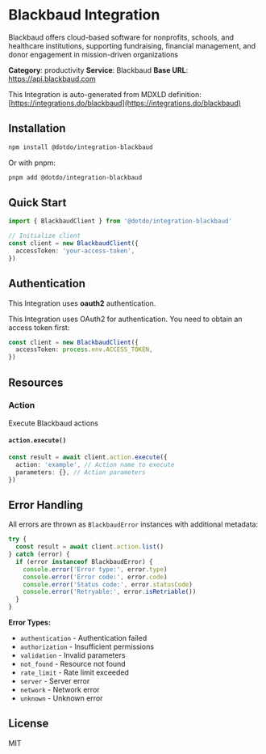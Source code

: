 # Blackbaud Integration

Blackbaud offers cloud-based software for nonprofits, schools, and healthcare institutions, supporting fundraising, financial management, and donor engagement in mission-driven organizations

**Category**: productivity
**Service**: Blackbaud
**Base URL**: https://api.blackbaud.com

This Integration is auto-generated from MDXLD definition: [https://integrations.do/blackbaud](https://integrations.do/blackbaud)

## Installation

```bash
npm install @dotdo/integration-blackbaud
```

Or with pnpm:

```bash
pnpm add @dotdo/integration-blackbaud
```

## Quick Start

```typescript
import { BlackbaudClient } from '@dotdo/integration-blackbaud'

// Initialize client
const client = new BlackbaudClient({
  accessToken: 'your-access-token',
})
```

## Authentication

This Integration uses **oauth2** authentication.

This Integration uses OAuth2 for authentication. You need to obtain an access token first:

```typescript
const client = new BlackbaudClient({
  accessToken: process.env.ACCESS_TOKEN,
})
```

## Resources

### Action

Execute Blackbaud actions

#### `action.execute()`

```typescript
const result = await client.action.execute({
  action: 'example', // Action name to execute
  parameters: {}, // Action parameters
})
```

## Error Handling

All errors are thrown as `BlackbaudError` instances with additional metadata:

```typescript
try {
  const result = await client.action.list()
} catch (error) {
  if (error instanceof BlackbaudError) {
    console.error('Error type:', error.type)
    console.error('Error code:', error.code)
    console.error('Status code:', error.statusCode)
    console.error('Retryable:', error.isRetriable())
  }
}
```

**Error Types:**

- `authentication` - Authentication failed
- `authorization` - Insufficient permissions
- `validation` - Invalid parameters
- `not_found` - Resource not found
- `rate_limit` - Rate limit exceeded
- `server` - Server error
- `network` - Network error
- `unknown` - Unknown error

## License

MIT
